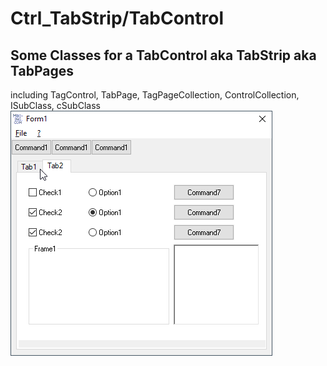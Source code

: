 # Ctrl_TabStrip/TabControl  
## Some Classes for a TabControl aka TabStrip aka TabPages   
including TagControl, TabPage, TagPageCollection, ControlCollection, ISubClass, cSubClass  
![TabControl Image](Resources/TabControl.png "TabControl Image")
